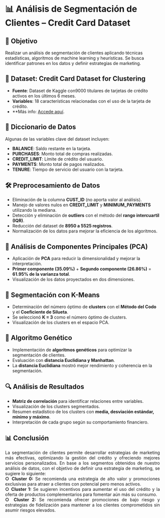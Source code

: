 # 📊 Análisis de Segmentación de Clientes – Credit Card Dataset  

## 🎯 Objetivo  
Realizar un análisis de segmentación de clientes aplicando técnicas estadísticas, algoritmos de machine learning y heurísticas. Se busca identificar patrones en los datos y definir estrategias de marketing.  

## 📌 Dataset: Credit Card Dataset for Clustering  
- **Fuente**: Dataset de Kaggle con9000 titulares de tarjetas de crédito activos en los últimos 6 meses.  
- **Variables**: 18 características relacionadas con el uso de la tarjeta de crédito.
- **Más info: [Accede aquí](https://www.kaggle.com/datasets/arjunbhasin2013/ccdata/data).

## 📑 Diccionario de Datos  
Algunas de las variables clave del dataset incluyen:  
- **BALANCE**: Saldo restante en la tarjeta.  
- **PURCHASES**: Monto total de compras realizadas.  
- **CREDIT_LIMIT**: Límite de crédito del usuario.  
- **PAYMENTS**: Monto total de pagos realizados.  
- **TENURE**: Tiempo de servicio del usuario con la tarjeta.  

## 🛠️ Preprocesamiento de Datos  
- Eliminación de la columna **CUST_ID** (no aporta valor al análisis).  
- Manejo de valores nulos en **CREDIT_LIMIT** y **MINIMUM_PAYMENTS** utilizando la mediana.  
- Detección y eliminación de **outliers** con el método del **rango intercuartil (IQR)**.  
- Reducción del dataset de **8950 a 5525 registros**.  
- Normalización de los datos para mejorar la eficiencia de los algoritmos.  

## 🔬 Análisis de Componentes Principales (PCA)  
- Aplicación de **PCA** para reducir la dimensionalidad y mejorar la interpretación.  
- **Primer componente (35.09%)** + **Segundo componente (26.86%)** = **61.95% de la varianza total**.  
- Visualización de los datos proyectados en dos dimensiones.  

## 🔢 Segmentación con K-Means  
- Determinación del número óptimo de **clusters** con el **Método del Codo** y el **Coeficiente de Silueta**.  
- Se seleccionó **K = 3** como el número óptimo de clusters.  
- Visualización de los clusters en el espacio PCA.  

## 🧬 Algoritmo Genético  
- Implementación de **algoritmos genéticos** para optimizar la segmentación de clientes.  
- Evaluación con **distancia Euclidiana y Manhattan**.  
- La **distancia Euclidiana** mostró mejor rendimiento y coherencia en la segmentación.  

## 🔍 Análisis de Resultados  
- **Matriz de correlación** para identificar relaciones entre variables.  
- Visualización de los clusters segmentados.  
- Resumen estadístico de los clusters con **media, desviación estándar, mínimo y máximo**.  
- Interpretación de cada grupo según su comportamiento financiero.  

## 📊 Conclusión  
<p align="justify">
La segmentación de clientes permite desarrollar estrategias de marketing más efectivas, optimizando la gestión del crédito y ofreciendo mejores servicios personalizados.  
En base a los segmentos obtenidos de nuestro análisis de datos, con el objetivo de definir una estrategia de marketing, se sugiere lo siguiente:<br>  
<strong>○ Cluster 0:</strong> Se recomienda una estrategia de alto valor y promociones exclusivas para atraer a clientes con potencial pero menos activos.<br>
<strong>○ Cluster 1:</strong> Se sugieren incentivos para aumentar el uso del crédito y la oferta de productos complementarios para fomentar aún más su consumo.<br>  
<strong>○ Cluster 2:</strong> Se recomienda ofrecer promociones de bajo riesgo y estrategias de fidelización para mantener a los clientes comprometidos sin asumir riesgos elevados.  
</p>



